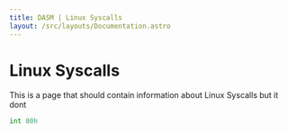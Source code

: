 ```yaml
---
title: DASM | Linux Syscalls
layout: /src/layouts/Documentation.astro
---
```


# Linux Syscalls

This is a page that should contain information about Linux Syscalls but it dont

```asm
int 80h
```
